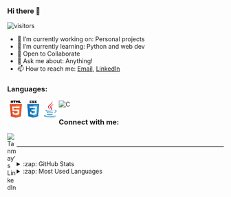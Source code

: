 ### Hi there 👋

![visitors](https://visitor-badge.glitch.me/badge?page_id=Tanmay-s55.Tanmay)

- 🔭 I’m currently working on: Personal projects
- 🌱 I’m currently learning: Python and web dev
- 👯 Open to Collaborate
- 💬 Ask me about: Anything!
- 📫 How to reach me: 
  [Email](tanmayshr55@gmail.com),
  [LinkedIn](https://www.linkedin.com/in/tanmay-sharma-99648716b/)
  
### Languages: 
<img align="left" alt="HTML5" width="40px" src="https://raw.githubusercontent.com/github/explore/80688e429a7d4ef2fca1e82350fe8e3517d3494d/topics/html/html.png" />
<img align="left" alt="CSS3" width="40px" src="https://raw.githubusercontent.com/github/explore/80688e429a7d4ef2fca1e82350fe8e3517d3494d/topics/css/css.png" /> 
<img align="left" alt="Java" width="40px" src="https://raw.githubusercontent.com/devicons/devicon/master/icons/java/java-original.svg" />
<img align="left" alt="C" width="40px" src="https://www.kindpng.com/picc/m/355-3559027_c-programming-language-logo-clipart-png-download-c.png">

<br/>

### Connect with me:
[<img align="left" alt="Tanmay's LinkedIn" width = "22px" src="https://cdn.jsdelivr.net/npm/simple-icons@v3/icons/linkedin.svg" />][linkedin]

<br/>

---

<br/>

[linkedin]: https://www.linkedin.com/in/https://www.linkedin.com/in/tanmay-sharma-99648716b/
<details>
  <summary>:zap: GitHub Stats</summary>

  <img align="left" alt="Tanmay's GitHub Stats" src="https://github-readme-stats.vercel.app/api?username=Tanmay-s55&show_icons=true&hide_border=true" />

</details>

<details>
  <summary>:zap: Most Used Languages</summary>

<img align="left" alt="Tanmay's GitHub Top Languages" src="https://github-readme-stats.vercel.app/api/top-langs/?username=Tanmay-s55" />

</details>
